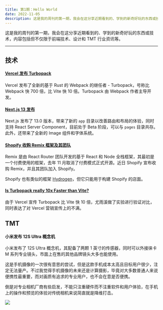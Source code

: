 ```yaml
---
title: 第1期：Hello World
date: 2022-11-05
description: 这是我的周刊的第一期，我会在这分享近期看到的、学到的新奇好玩的东西或技术。
---
```


这是我的周刊的第一期，我会在这分享近期看到的、学到的新奇好玩的东西或技术，内容包括但不仅限于前端技术、设计和 TMT 行业资讯等。

<hr />

## 技术

#### [Vercel 发布 Turbopack](https://vercel.com/blog/turbopack)

Vercel 发布了全新的基于 Rust 的 Webpack 的继任者 - Turbopack，号称比 Webpack 快 700 倍，比 Vite 快 10 倍。Turbopack 由 Webpack 作者主导开发。

#### [Next.js 13 发布](https://nextjs.org/blog/next-13)

Next.js 发布了 13.0 版本，带来了新的 `app` 目录以改善路由和布局的体验，同时支持 React Server Component，目前处于 Beta 阶段，可以与 `pages` 目录共存。此外，还带来了全新的 Image 组件和字体系统。

#### [Shopify 收购 Remix 框架及其团队](https://shopify.engineering/remix-joins-shopify)

Remix 是由 React Router 团队开发的基于 React 和 Node 全栈框架，其最初是一个付费使用的框架，去年 11 月取消了付费模式正式开源。近日 Shopify 宣布收购 Remix，并且其团队加入 Shopify。

Shopify 也有类似的框架 [Hydrogen](https://hydrogen.shopify.dev/)，但它只能用于构建 Shopify 的店面。

#### [Is Turbopack really 10x Faster than Vite?](https://github.com/yyx990803/vite-vs-next-turbo-hmr/discussions/8)

由于 Vercel 宣传 Turbopack 比 Vite 快 10 倍，尤雨溪做了实验进行验证对比，同时表达了对 Vercel 营销宣传上的不满。

## TMT

#### 小米发布 12S Ultra 概念机

小米发布了 12S Ultra 概念机，其配备了两颗 1 英寸的传感器，同时可以外接徕卡 M 系列专业镜头，市面上在售的其他品牌镜头大多也能使用。

这是手机摄像的一次很有意思的尝试，但是这款手机成本太高且目标用户很少，注定无法量产。不过我觉得手机摄像的未来还是计算摄影，毕竟对大多数普通人来说便携性最重要，而对画质有追求的专业用户，也不会在意是否便携。

倒是对专业相机厂商有些启发，不能只注重硬件而不注重软件和用户体验，在手机上的操作和预览的体验对传统相机来说简直就是降维打击。

![](/static/weekly/xiaomi-12s-ultra.jpg)
